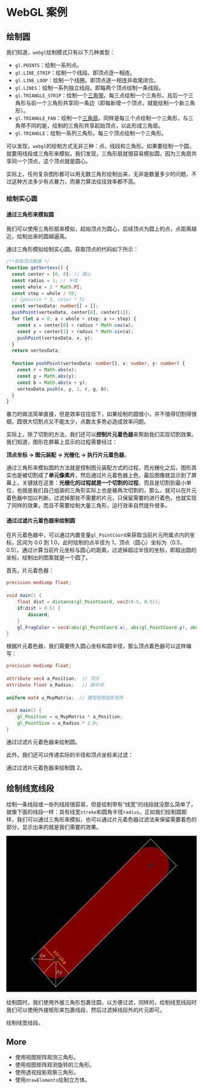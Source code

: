# WebGL 案例

## 绘制圆

我们知道，`webgl`绘制模式只有以下几种类型：

- `gl.POINTS`：绘制一系列点。
- `gl.LINE_STRIP`：绘制一个线段。即顶点逐一相连。
- `gl.LINE_LOOP`：绘制一个线圈。即顶点逐一相连并收尾闭合。
- `gl.LINES`：绘制一系列独立线段。即每两个顶点绘制一条线段。
- `gl.TRIANGLE_STRIP`：绘制一个[三角带](https://en.wikipedia.org/wiki/Triangle_strip)。每三点绘制一个三角形，且后一个三角形与前一个三角形共享同一条边（即每新增一个顶点，就能绘制一个新三角形）。
- `gl.TRIANGLE_FAN`：绘制一个[三角扇](https://en.wikipedia.org/wiki/Triangle_fan)。同样是每三个点绘制一个三角形，与三角带不同的是，绘制的三角形共享起始顶点，以此形成三角扇。
- `gl.TRIANGLE`：绘制一系列三角形。每三个顶点绘制一个三角形。

可以发现，`webgl`的绘制方式无非三种：点、线段和三角形。如果要绘制一个圆，就要用线段或三角形来模拟。我们发现，三角形扇就很容易模拟圆，因为三角扇共享同一个顶点，这个顶点就是圆心。

实际上，任何复杂图形都可以用无数三角形绘制出来，无非是数量多少的问题，不过这种方法多少有点暴力，而暴力算法往往效率都不高。

### 绘制实心圆

#### 通过三角形来模拟圆

我们可以使用三角形扇来模拟，起始顶点为圆心，后续顶点为圆上的点，点距离越近，绘制出来的圆越逼真。

<span class="example" key="sample_1">通过三角形模拟绘制实心圆</span>。获取顶点的代码如下所示：

```ts
/**获取顶点数据 */
function getVertexs() {
  const center = [0, 0]; // 圆心
  const radius = 1; // 半径
  const whole = 2 * Math.PI;
  const step = whole / 50;
  // [positin * 3, color * 3]
  const vertexData: number[] = [];
  pushPoint(vertexData, center[0], center[1]);
  for (let a = 0; a < whole + step; a += step) {
    const x = center[0] + radius * Math.cos(a);
    const y = center[1] + radius * Math.sin(a);
    pushPoint(vertexData, x, y);
  }
  return vertexData;

  function pushPoint(vertexData: number[], x: number, y: number) {
    const r = Math.abs(x);
    const g = Math.abs(y);
    const b = Math.abs(x + y);
    vertexData.push(x, y, 1, r, g, b);
  }
}
```

暴力的做法简单直接，但是效率往往低下，如果绘制的圆很小，并不值得切割得很细，圆很大切割点又不能太少，点数太多势必造成效率问题。

实际上，除了切割的方法，我们还可以**控制片元着色器**来帮助我们实现切割效果。我们知道，图形在屏幕上显示的过程需要经过：

**顶点坐标 -> 图元装配 -> 光栅化 -> 执行片元着色器**。

通过三角形来模拟圆的方法就是控制图元装配方式的过程，而光栅化之后，图形其实也是被切割成了**单元像素片**，然后通过片元着色器上色，最后图像就显示到了屏幕上，关键就在这里：**光栅化的过程就是一个切割的过程**，而且是切割到最小单位，也就是我们自己组装的三角形实际上也是被再次切割的，那么，就可以在片元着色器中加以判断，过滤掉那些不需要的片元，只保留需要的进行着色，也就实现了同样的效果，而且不需要绘制大量三角形，运行效率自然提升很多。

#### 通过过滤片元着色器来绘制圆

在片元着色器中，可以通过内置变量`gl_PointCoord`来获取当前片元所属点内的坐标，区间为 0.0 到 1.0，此时绘制的点半径为 1，顶点（圆心）坐标为（0.5，0.5）。通过计算当前片元坐标与圆心的距离，过滤掉超过半径的坐标，即超出圆的坐标，绘制出的图案就是一个圆了。

首先，片元着色器：

```glsl
precision mediump float;

void main() {
    float dist = distance(gl_PointCoord, vec2(0.5, 0.5));
    if(dist > 0.5) {
        discard;
    }
    gl_FragColor = vec4(abs(gl_PointCoord.x), abs(gl_PointCoord.y), abs(gl_PointCoord.x + gl_PointCoord.y), 1);
}
```

根据片元着色器，我们需要传入圆心坐标和圆半径，那么顶点着色器可以这样编写：

```glsl
precision mediump float;

attribute vec4 a_Position;  // 顶点
attribute float a_Radius;   // 圆半径

uniform mat4 u_MvpMatrix;  // 模型视图投影矩阵

void main() {
    gl_Position = u_MvpMatrix * a_Position;
    gl_PointSize = a_Radius * 2.0;
}
```

<span class="example" key="sample_2">通过过滤片元着色器来绘制圆</span>。

此外，我们还可以传递实际的半径和顶点坐标来过滤：

<span class="example" key="sample_3">通过过滤片元着色器来绘制圆 2</span>。

## 绘制线宽线段

绘制一条线段或一些列线段很容易，但是绘制带有“线宽”的线段就没那么简单了，就像下面的线段一样：具有线宽`stroke`和圆角半径`radius`。正如我们绘制圆那样，我们可以通过三角形来模拟，也可以通过片元着色器过滤法来保留需要着色的部分，显示出来的就是我们需要的效果。

![](./images/Snipaste_2023-02-13_20-13-39.png)

绘制圆时，我们使用外接三角形包裹住圆，以方便过滤，同样的，绘制线宽线段时我们可以使用外接矩形来包裹线段，然后过滤掉线段外的片元即可。

<span class="example" key="sample_4">绘制线宽线段</span>。

## More

- <span class="example" key="sample_5">使用视图矩阵观测三角形</span>。
- <span class="example" key="sample_6">使用视图矩阵观测旋转的三角形</span>。
- <span class="example" key="sample_7">使用透视投影观察三角形</span>。
- <span class="example" key="sample_8">使用`drawElements`绘制立方体</span>。
